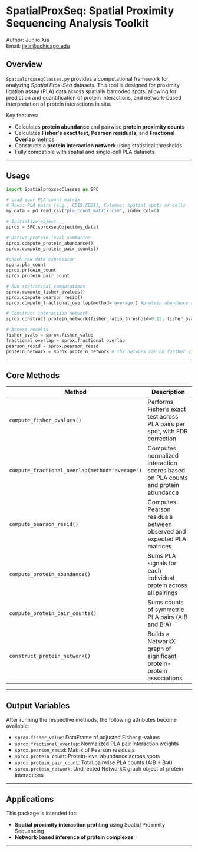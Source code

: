 
# SpatialProxSeq: Spatial Proximity Sequencing Analysis Toolkit

Author: Junjie Xia  
Email: jjxia@uchicago.edu

## Overview

`SpatialproxseqClasses.py` provides a computational framework for analyzing *Spatial Prox-Seq* datasets. This tool is designed for proximity ligation assay (PLA) data across spatially barcoded spots, allowing for prediction and quantification of protein interactions, and network-based interpretation of protein interactions in situ.

Key features:
- Calculates **protein abundance** and pairwise **protein proximity counts**
- Calculates **Fisher's exact test**, **Pearson residuals**, and **Fractional Overlap** metrics
- Constructs a **protein interaction network** using statistical thresholds
- Fully compatible with spatial and single-cell PLA datasets

---

## Usage

```python
import SpatialproxseqClasses as SPC

# Load your PLA count matrix
# Rows: PLA pairs (e.g., CD19:CD21), Columns: spatial spots or cells
my_data = pd.read_csv("pla_count_matrix.csv", index_col=0)

# Initialize object
sprox = SPC.sproxseqObject(my_data)

# Derive protein-level summaries
sprox.compute_protein_abundance()
sprox.compute_protein_pair_counts()

#check raw data expression 
sporx.pla_count
sprox.prtoein_count
sprox.protein_pair_count

# Run statistical computations
sprox.compute_fisher_pvalues()
sprox.compute_pearson_resid()
sprox.compute_fractional_overlap(method='average') #protein abundance and protein_pair_count are in need

# Construct interaction network
sprox.construct_protein_network(fisher_ratio_threshold=0.15, fisher_pvalue_cutoff=0.05) #fisher_value and fractional overlap value are in need

# Access results
fisher_pvals = sprox.fisher_value
fractional_overlap = sprox.fractional_overlap
pearson_resid = sprox.pearson_resid
protein_network = sprox.protein_network # the network can be further visualized with networkx
```

---

## Core Methods

| Method | Description |
|--------|-------------|
| `compute_fisher_pvalues()` | Performs Fisher’s exact test across PLA pairs per spot, with FDR correction |
| `compute_fractional_overlap(method='average')` | Computes normalized interaction scores based on PLA counts and protein abundance |
| `compute_pearson_resid()` | Computes Pearson residuals between observed and expected PLA matrices |
| `compute_protein_abundance()` | Sums PLA signals for each individual protein across all pairings |
| `compute_protein_pair_counts()` | Sums counts of symmetric PLA pairs (A:B and B:A) |
| `construct_protein_network()` | Builds a NetworkX graph of significant protein-protein associations |

---

## Output Variables

After running the respective methods, the following attributes become available:

- `sprox.fisher_value`: DataFrame of adjusted Fisher p-values
- `sprox.fractional_overlap`: Normalized PLA pair interaction weights
- `sprox.pearson_resid`: Matrix of Pearson residuals
- `sprox.protein_count`: Protein-level abundance across spots
- `sprox.protein_pair_count`: Total pairwise PLA counts (A:B + B:A)
- `sprox.protein_network`: Undirected NetworkX graph object of protein interactions

---

## Applications

This package is intended for:
- **Spatial proximity interaction profiling** using Spatial Proximity Sequencing
- **Network-based inference of protein complexes**

---

